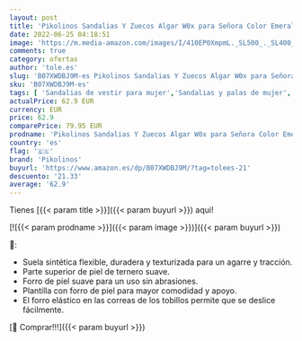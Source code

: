 ```yaml
---
layout: post
title: 'Pikolinos Sandalias Y Zuecos Algar W0x para Señora Color Emerald'
date: 2022-06-25 04:18:51
image: 'https://m.media-amazon.com/images/I/410EP0XmpmL._SL500_._SL400_.jpg'
comments: true
category: ofertas
author: 'tole.es'
slug: 'B07XWDBJ9M-es Pikolinos Sandalias Y Zuecos Algar W0x para Señora Color...'
sku: 'B07XWDBJ9M-es'
tags: [ 'Sandalias de vestir para mujer','Sandalias y palas de mujer','Zapatos','Zapatos para mujer','Zapatos y complementos','pikolinos','zuecos','🇪🇸', ]
actualPrice: 62.9 EUR
currency: EUR
price: 62.9
comparePrice: 79.95 EUR
prodname: 'Pikolinos Sandalias Y Zuecos Algar W0x para Señora Color Emerald'
country: 'es'
flag: '🇪🇸'
brand: 'Pikolinos'
buyurl: 'https://www.amazon.es/dp/B07XWDBJ9M/?tag=tolees-21'
descuento: '21.33'
average: '62.9'
---
```


Tienes [{{< param title >}}]({{< param buyurl >}}) aqui!

[![{{< param prodname >}}]({{< param image >}})]({{< param buyurl >}})

🔎:

- Suela sintética flexible, duradera y texturizada para un agarre y tracción.
- Parte superior de piel de ternero suave.
- Forro de piel suave para un uso sin abrasiones.
- Plantilla con forro de piel para mayor comodidad y apoyo.
- El forro elástico en las correas de los tobillos permite que se deslice fácilmente.

[🛒 Comprar!!!]({{< param buyurl >}})
